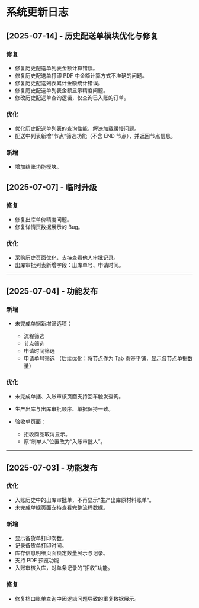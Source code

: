 
#  系统更新日志

## \[2025-07-14] - 历史配送单模块优化与修复

### 修复

* 修复历史配送单列表金额计算错误。
* 修复历史配送单打印 PDF 中金额计算方式不准确的问题。
* 修复历史配送列表累计金额统计错误。
* 修复历史配送单列表金额显示精度问题。
* 修改历史配送单查询逻辑，仅查询已入账的订单。

### 优化

* 优化历史配送单列表的查询性能，解决加载缓慢问题。
* 配送中列表新增“节点”筛选功能（不含 END 节点），并返回节点信息。

### 新增

* 增加结账功能模块。


## \[2025-07-07] - 临时升级

### 修复

* 修复出库单价精度问题。
* 修复详情页数据展示的 Bug。

### 优化

* 采购历史页面优化，支持查看他人审批记录。
* 出库审批列表新增字段：出库单号、申请时间。

---

## \[2025-07-04] - 功能发布

### 新增

* 未完成单据新增筛选项：

  * 流程筛选
  * 节点筛选
  * 申请时间筛选
  * 申请单号筛选
    （后续优化：将节点作为 Tab 页签平铺，显示各节点单据数量）

### 优化

* 未完成单据、入账审核页面支持回车触发查询。
* 生产出库与出库审批顺序、单据保持一致。
* 验收单页面：

  * 拒收商品取消显示。
  * 原“制单人”位置改为“入账审批人”。

---

## \[2025-07-03] - 功能发布

### 优化

* 入账历史中的出库审批单，不再显示“生产出库原材料账单”。
* 未完成单据页面支持查看完整流程数据。

### 新增

* 显示备货单打印次数。
* 记录备货单打印时间。
* 库存信息明细页面锁定数量展示与记录。
* 支持 PDF 预览功能
* 入账审核入库，对单条记录的“拒收”功能。

### 修复

* 修复档口账单查询中因逻辑问题导致的重复数据展示。



